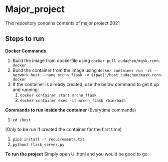 # Major_project
This repository contains contents of major project 2021

## Steps to run
  **Docker Commands**
  1. Build the image from dockerfile using ```docker pull cudachen/mask-rcnn-docker```
  2. Build the container from the image using ```docker container run -it --network host --name mrcnn_flask -v $(pwd):/host cudachen/mask-rcnn-docker```
  3. If the container is already created, use the below command to get it up and running:
        1. ```docker container start mrcnn_flask```
        2. ```docker container exec -it mrcnn_flask /bin/bash```
        
  **Commands to run inside the container**
  (Everytime commands)
  1. ```cd /host```
  
  (Only to be run If created the container for the first time)
  1. ```pip3 install -r requirements.txt```
  2. ```python3 flask_server.py```
  
  **To run the project**
  Simply open UI.html and you would be good to go.
